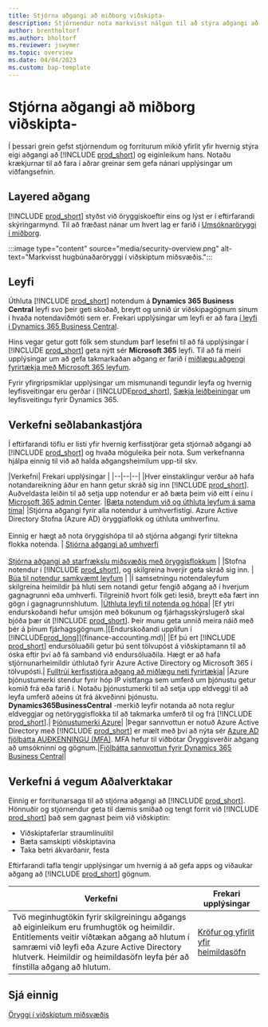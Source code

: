 ```yaml
---
title: Stjórna aðgangi að miðborg viðskipta-
description: Stjórnendur nota markvisst nálgun til að stýra aðgangi að miðborg og getu fyrirtækja.
author: brentholtorf
ms.author: bholtorf
ms.reviewer: jswymer
ms.topic: overview
ms.date: 04/04/2023
ms.custom: bap-template
---
```


# <a name="manage-access-to-business-central"></a><a name="manage-access-to-business-central"></a><a name="manage-access-to-business-central"></a>Stjórna aðgangi að miðborg viðskipta-

Í þessari grein gefst stjórnendum og forriturum mikið yfirlit yfir hvernig stýra eigi aðgangi að  [!INCLUDE [prod_short](includes/prod_short.md)]  og eiginleikum hans. Notaðu krækjurnar til að fara í aðrar greinar sem gefa nánari upplýsingar um viðfangsefnin.

## <a name="layered-access"></a><a name="layered-access"></a><a name="layered-access"></a>Layered aðgang

[!INCLUDE [prod_short](includes/prod_short.md)] styðst við öryggiskoeftir eins og lýst er í eftirfarandi skýringarmynd. Til að fræðast nánar um hvert lag er farið í  [Umsóknaröryggi í miðborg](/dynamics365/business-central/dev-itpro/security/security-application).

:::image type="content" source="media/security-overview.png" alt-text="Markvisst hugbúnaðaröryggi í viðskiptum miðsvæðis.":::

## <a name="licenses"></a><a name="licenses"></a><a name="licenses"></a>Leyfi

Úthluta  [!INCLUDE [prod_short](includes/prod_short.md)]  notendum á  **Dynamics 365 Business Central**  leyfi svo þeir geti skoðað, breytt og unnið úr viðskipagögnum sínum í hvaða notendaviðmóti sem er. Frekari upplýsingar um leyfi er að fara  [í leyfi í Dynamics 365 Business Central](/dynamics365/business-central/dev-itpro/deployment/licensing).

Hins vegar getur gott fólk sem stundum þarf lesefni til að fá upplýsingar í  [!INCLUDE [prod_short](includes/prod_short.md)]  geta nýtt sér  **Microsoft 365**  leyfi. Til að fá meiri upplýsingar um að gefa takmarkaðan aðgang er farið í  [miðlægu aðgengi fyrirtækja með  Microsoft 365  leyfum](admin-access-with-m365-license.md).

Fyrir yfirgripsmiklar upplýsingar um mismunandi tegundir leyfa og hvernig leyfisveitingar eru gerðar í  [!INCLUDE[prod_short](includes/prod_short.md)],  [Sækja leiðbeiningar](https://go.microsoft.com/fwlink/?LinkId=866544) um leyfisveitingu fyrir Dynamics 365.

## <a name="business-central-administrator-tasks"></a><a name="business-central-administrator-tasks"></a><a name="business-central-administrator-tasks"></a>Verkefni seðlabankastjóra

Í eftirfarandi töflu er listi yfir hvernig kerfisstjórar geta stjórnað aðgangi að  [!INCLUDE [prod_short](includes/prod_short.md)]  og hvaða möguleika þeir nota. Sum verkefnanna hjálpa einnig til við að halda aðgangsheimilum upp-til skv.

|Verkefni| Frekari upplýsingar |
|--|--|--|
|Hver einstaklingur verður að hafa notandareikning áður en hann getur skráð sig inn [!INCLUDE [prod_short](includes/prod_short.md)]. Auðveldasta leiðin til að setja upp notendur er að bæta þeim við eitt í einu í  [Microsoft 365  admin Center](https://go.microsoft.com/fwlink/p/?linkid=2024339). |[Bæta notendum við og úthluta leyfum á sama tíma](/microsoft-365/admin/add-users/add-users)|
|Stjórna aðgangi fyrir alla notendur á umhverfistigi.  Azure Active Directory Stofna (Azure AD) öryggiaflokk og úthluta umhverfinu.<br><br> Einnig er hægt að nota öryggishópa til að stjórna aðgangi fyrir tiltekna flokka notenda. | [Stjórna aðgangi að umhverfi](/dynamics365/business-central/dev-itpro/administration/tenant-admin-center-manage-access)<br><br>[Stjórna aðgangi að starfrækslu miðsvæðis með öryggisflokkum](ui-security-groups.md) |
|Stofna notendur í  [!INCLUDE [prod_short](includes/prod_short.md)], og skilgreina hverjir geta skráð sig inn. | [Búa til notendur samkvæmt leyfum](ui-how-users-permissions.md) |
|Í samsetningu notendaleyfum skilgreina heimildir þá hluti sem notandi getur fengið aðgang að í hverjum gagnagrunni eða umhverfi. Tilgreinið hvort fólk geti lesið, breytt eða fært inn gögn í gagnagrunnshlutum. |[Úthluta leyfi til notenda og hópa](ui-define-granular-permissions.md)|
|Ef ytri endurskoðandi hefur umsjón með bókunum og fjárhagsskýrslugerð skal bjóða þær út [!INCLUDE [prod_short](includes/prod_short.md)]. Þeir munu geta unnið meira náið með þér á þínum fjárhagsgögnum.|[Endurskoðandi upplifun í [!INCLUDE[prod_long](includes/prod_long.md)]](finance-accounting.md)|
|Ef þú ert  [!INCLUDE [prod_short](includes/prod_short.md)]  endursöluaðili getur þú sent tölvupóst á viðskiptamann til að óska eftir því að fá samband við endursöluaðila. Hægt er að hafa stjórnunarheimildir úthlutað fyrir  Azure Active Directory  og  Microsoft 365  í tölvupósti.| [Fulltrúi kerfisstjóra aðgang að miðlægu neti fyrirtækja](/dynamics365/business-central/dev-itpro/administration/delegated-admin)|
|Azure þjónustumerki stendur fyrir hóp IP vistfanga sem umferð um þjónustu getur komið frá eða farið í. Notaðu þjónustumerki til að setja upp eldveggi til að leyfa umferð aðeins út frá ákveðinni þjónustu.  **Dynamics365BusinessCentral**  -merkið leyfir notanda að nota reglur eldveggjar og netöryggisflokka til að takmarka umferð til og frá [!INCLUDE [prod_short](includes/prod_short.md)].| [Þjónustumerki Azure](/dynamics365/business-central/dev-itpro/security/security-service-tags)|
|Þegar sannvottun er notuð  Azure Active Directory  með  [!INCLUDE [prod_short](includes/prod_short.md)] er mælt með því að nýta sér  [Azure AD  fjölþátta AUÐKENNINGU (MFA)](/azure/active-directory/authentication/concept-mfa-howitworks). MFA hefur til viðbótar Öryggisverðir aðgang að umsókninni og gögnum.|[Fjölþátta sannvottun fyrir Dynamics 365 Business Central](/dynamics365/business-central/dev-itpro/security/multifactor-authentication)|

## <a name="business-central-developer-tasks"></a><a name="business-central-developer-tasks"></a><a name="business-central-developer-tasks"></a>Verkefni á vegum Aðalverktakar

Einnig er forritunarsaga til að stjórna aðgangi að [!INCLUDE [prod_short](includes/prod_short.md)]. Hönnuðir og stjórnendur geta til dæmis smíðað og tengt forrit við  [!INCLUDE [prod_short](includes/prod_short.md)]  það sem gagnast þeim við viðskiptin:  

* Viðskiptaferlar straumlínulítil
* Bæta samskipti viðskiptavina
* Taka betri ákvarðanir, festa

Eftirfarandi tafla tengir upplýsingar um hvernig á að gefa apps og viðaukar aðgang að  [!INCLUDE [prod_short](includes/prod_short.md)]  gögnum.

| Verkefni | Frekari upplýsingar |
|--|--|
|Tvö meginhugtökin fyrir skilgreiningu aðgangs að eiginleikum eru frumhugtök og heimildir. Entitlements veitir víðtækan aðgang að hlutum í samræmi við leyfi eða  Azure Active Directory  hlutverk. Heimildir og heimildasöfn leyfa þér að fínstilla aðgang að hlutum. |[Kröfur og yfirlit yfir heimildasöfn](/dynamics365/business-central/dev-itpro/developer/devenv-entitlements-and-permissionsets-overview)|

## <a name="see-also"></a><a name="see-also"></a><a name="see-also"></a>Sjá einnig

[Öryggi í viðskiptum miðsvæðis](/dynamics365/business-central/dev-itpro/security/security-and-protection)

